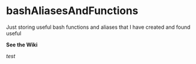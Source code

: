# bashAliasesAndFunctions

Just storing useful bash functions and aliases that I have created and found useful

**See the Wiki**

*test*
